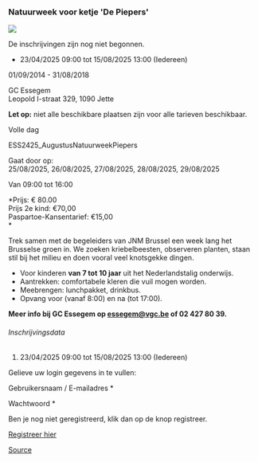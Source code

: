 ### Natuurweek voor ketje 'De Piepers'

![](https://s3-eu-west-1.amazonaws.com/os-kwdo/prod/vgc/images/activity/67c6ed64c008e_Foto_JNM.jpg)

De inschrijvingen zijn nog niet begonnen.

* 23/04/2025 09:00 tot 15/08/2025 13:00 (Iedereen)

01/09/2014 - 31/08/2018

GC Essegem  
Leopold I-straat 329, 1090 Jette

**Let op:** niet alle beschikbare plaatsen zijn voor alle tarieven beschikbaar.

Volle dag

ESS2425_AugustusNatuurweekPiepers

Gaat door op:  
25/08/2025, 26/08/2025, 27/08/2025, 28/08/2025, 29/08/2025

Van 09:00 tot 16:00

*Prijs: € 80.00  
Prijs 2e kind: €70,00  
Paspartoe-Kansentarief: €15,00  
*

Trek samen met de begeleiders van JNM Brussel een week lang het Brusselse groen in. We zoeken kriebelbeesten, observeren planten, staan stil bij het milieu en doen vooral veel knotsgekke dingen.  

* Voor kinderen **van 7 tot 10 jaar** uit het Nederlandstalig onderwijs.
* Aantrekken: comfortabele kleren die vuil mogen worden.
* Meebrengen: lunchpakket, drinkbus.
* Opvang voor (vanaf 8:00) en na (tot 17:00).

**Meer info bij GC Essegem op essegem@vgc.be of 02 427 80 39.**

###### Inschrijvingsdata

1.  23/04/2025 09:00 tot 15/08/2025 13:00 (Iedereen)

Gelieve uw login gegevens in te vullen:

Gebruikersnaam / E-mailadres \* 

Wachtwoord \* 

  

Ben je nog niet geregistreerd, klik dan op de knop registreer.

[Registreer hier](/registration)

[Source](https://tickets.vgc.be/activity/subscribe/ESS2425_AugustusNatuurweekPiepers)